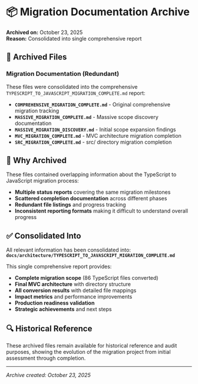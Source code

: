 # 📦 Migration Documentation Archive

**Archived on:** October 23, 2025  
**Reason:** Consolidated into single comprehensive report

## 📁 Archived Files

### **Migration Documentation (Redundant)**
These files were consolidated into the comprehensive `TYPESCRIPT_TO_JAVASCRIPT_MIGRATION_COMPLETE.md` report:

- **`COMPREHENSIVE_MIGRATION_COMPLETE.md`** - Original comprehensive migration tracking
- **`MASSIVE_MIGRATION_COMPLETE.md`** - Massive scope discovery documentation  
- **`MASSIVE_MIGRATION_DISCOVERY.md`** - Initial scope expansion findings
- **`MVC_MIGRATION_COMPLETE.md`** - MVC architecture migration completion
- **`SRC_MIGRATION_COMPLETE.md`** - src/ directory migration completion

## 🎯 **Why Archived**

These files contained overlapping information about the TypeScript to JavaScript migration process:
- **Multiple status reports** covering the same migration milestones
- **Scattered completion documentation** across different phases
- **Redundant file listings** and progress tracking
- **Inconsistent reporting formats** making it difficult to understand overall progress

## ✅ **Consolidated Into**

All relevant information has been consolidated into:
**`docs/architecture/TYPESCRIPT_TO_JAVASCRIPT_MIGRATION_COMPLETE.md`**

This single comprehensive report provides:
- **Complete migration scope** (86 TypeScript files converted)
- **Final MVC architecture** with directory structure
- **All conversion results** with detailed file mappings
- **Impact metrics** and performance improvements
- **Production readiness validation** 
- **Strategic achievements** and next steps

## 🔍 **Historical Reference**

These archived files remain available for historical reference and audit purposes, showing the evolution of the migration project from initial assessment through completion.

---
*Archive created: October 23, 2025*